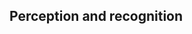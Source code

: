  Perception and recognition
--------------------------------------------------------------------------------

